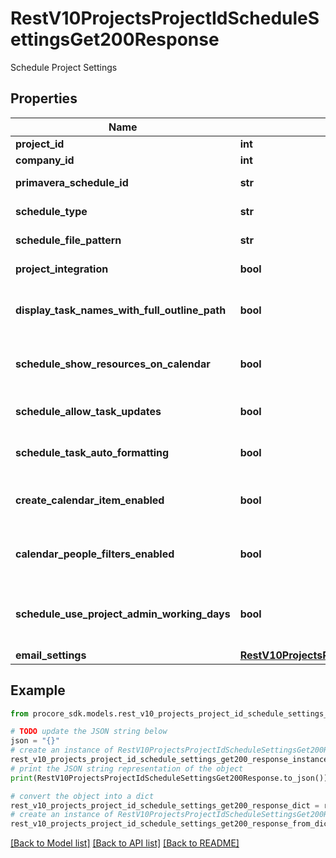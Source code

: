 # RestV10ProjectsProjectIdScheduleSettingsGet200Response

Schedule Project Settings

## Properties

Name | Type | Description | Notes
------------ | ------------- | ------------- | -------------
**project_id** | **int** | Project | [optional] 
**company_id** | **int** | Company | [optional] 
**primavera_schedule_id** | **str** | Primavera schedule | [optional] 
**schedule_type** | **str** | Schedule type | [optional] 
**schedule_file_pattern** | **str** | Schedule file pattern | [optional] 
**project_integration** | **bool** | Project integration | [optional] 
**display_task_names_with_full_outline_path** | **bool** | Display task names with full outline path | [optional] 
**schedule_show_resources_on_calendar** | **bool** | Schedule show resources on calendar | [optional] 
**schedule_allow_task_updates** | **bool** | Schedule allow task updates | [optional] 
**schedule_task_auto_formatting** | **bool** | Schedule task auto formatting | [optional] 
**create_calendar_item_enabled** | **bool** | Create calendar item enabled | [optional] 
**calendar_people_filters_enabled** | **bool** | Calendar people filters enabled | [optional] 
**schedule_use_project_admin_working_days** | **bool** | Schedule use project admin working days | [optional] 
**email_settings** | [**RestV10ProjectsProjectIdScheduleSettingsGet200ResponseEmailSettings**](RestV10ProjectsProjectIdScheduleSettingsGet200ResponseEmailSettings.md) |  | [optional] 

## Example

```python
from procore_sdk.models.rest_v10_projects_project_id_schedule_settings_get200_response import RestV10ProjectsProjectIdScheduleSettingsGet200Response

# TODO update the JSON string below
json = "{}"
# create an instance of RestV10ProjectsProjectIdScheduleSettingsGet200Response from a JSON string
rest_v10_projects_project_id_schedule_settings_get200_response_instance = RestV10ProjectsProjectIdScheduleSettingsGet200Response.from_json(json)
# print the JSON string representation of the object
print(RestV10ProjectsProjectIdScheduleSettingsGet200Response.to_json())

# convert the object into a dict
rest_v10_projects_project_id_schedule_settings_get200_response_dict = rest_v10_projects_project_id_schedule_settings_get200_response_instance.to_dict()
# create an instance of RestV10ProjectsProjectIdScheduleSettingsGet200Response from a dict
rest_v10_projects_project_id_schedule_settings_get200_response_from_dict = RestV10ProjectsProjectIdScheduleSettingsGet200Response.from_dict(rest_v10_projects_project_id_schedule_settings_get200_response_dict)
```
[[Back to Model list]](../README.md#documentation-for-models) [[Back to API list]](../README.md#documentation-for-api-endpoints) [[Back to README]](../README.md)


